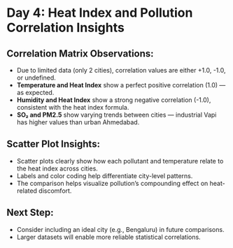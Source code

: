 # Day 4: Heat Index and Pollution Correlation Insights

## Correlation Matrix Observations:
- Due to limited data (only 2 cities), correlation values are either +1.0, -1.0, or undefined.
- **Temperature and Heat Index** show a perfect positive correlation (1.0) — as expected.
- **Humidity and Heat Index** show a strong negative correlation (-1.0), consistent with the heat index formula.
- **SO₂ and PM2.5** show varying trends between cities — industrial Vapi has higher values than urban Ahmedabad.

## Scatter Plot Insights:
- Scatter plots clearly show how each pollutant and temperature relate to the heat index across cities.
- Labels and color coding help differentiate city-level patterns.
- The comparison helps visualize pollution’s compounding effect on heat-related discomfort.

##  Next Step:
- Consider including an ideal city (e.g., Bengaluru) in future comparisons.
- Larger datasets will enable more reliable statistical correlations.

